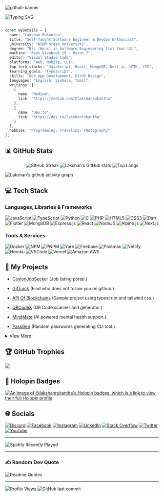 ![github-banner](https://github.com/LakshanRukantha/LakshanRukantha/assets/64830641/6da6dd20-678c-4a8a-8307-449e0ee35d98)
  
![Typing SVG](https://readme-typing-svg.herokuapp.com?font=Fira+Code&weight=700&pause=1000&color=8B5CF6&vCenter=true&random=false&width=435&lines=Self-Taught+Software+Engineer;DevOps+Enthusiast;UI%2FUX+Engineer;Software+Engineering+Undergraduate)

```typescript

const myDetails = {
  name: "Lakshan Rukantha",
  title: "Self-Taught Software Engineer & DevOps Enthusiast",
  university: "NSBM Green University",
  degree: "BSc (Hons) in Software Engineering (1st Year UG)",
  machine: "Asus Vivobook 15 - Ryzen 7",
  editor: "Visual Studio Code",
  platforms: "Web, Mobile, CLI",
  top_tech_stacks: "JavaScript, React, MongoDB, Next.js, HTML, CSS",
  learning_goals: "TypeScript",
  skills: "Web App Development, UI/UX Design",
  languages: "English, Sinhala, Tamil",
  writings: [
    {
      name: "Medium",
      link: "https://medium.com/@lakshanrukantha"
    },
    {
      name: "Dev.to",
      link: "https://dev.to/lakshanrukantha"
    }
  ],
  hobbies: "Programming, Traveling, Photography"
};

```

## 📊 GitHub Stats

<div align="center">
  
![GitHub Streak](http://github-readme-streak-stats.herokuapp.com?user=lakshanrukantha&theme=chartreuse-dark&hide_border=true&date_format=M%20j%5B%2C%20Y%5D) ![Lakshan's GitHub stats](https://github-readme-stats.vercel.app/api?username=lakshanrukantha&theme=chartreuse-dark&hide_border=true&show_icons=true) ![Top Langs](https://github-readme-stats.vercel.app/api/top-langs/?username=lakshanrukantha&layout=compact&hide_border=true&theme=chartreuse-dark)

 </div>
  
<!-- Contribution Graph -->
![Lakshan's github activity graph](https://github-readme-activity-graph.vercel.app/graph?username=lakshanrukantha&theme=github-compact)

<!-- Tech Stack -->
## 💻 Tech Stack

### Languages, Libraries & Frameworks

![JavaScript](https://img.shields.io/badge/javascript-%23323330.svg?style=for-the-badge&logo=javascript&logoColor=%23F7DF1E) ![TypeScript](https://img.shields.io/badge/TypeScript-007ACC?style=for-the-badge&logo=typescript&logoColor=white) ![Python](https://img.shields.io/badge/python-3670A0?style=for-the-badge&logo=python&logoColor=ffdd54) ![C](https://img.shields.io/badge/c-%2300599C.svg?style=for-the-badge&logo=c&logoColor=white) ![PHP](https://img.shields.io/badge/php-%23777BB4.svg?style=for-the-badge&logo=php&logoColor=white) ![HTML5](https://img.shields.io/badge/html5-%23E34F26.svg?style=for-the-badge&logo=html5&logoColor=white) ![CSS3](https://img.shields.io/badge/css3-%231572B6.svg?style=for-the-badge&logo=css3&logoColor=white) ![Dart](https://img.shields.io/badge/dart-%230175C2.svg?style=for-the-badge&logo=dart&logoColor=white) ![Flutter](https://img.shields.io/badge/Flutter-%2302569B.svg?style=for-the-badge&logo=Flutter&logoColor=white) ![MongoDB](https://img.shields.io/badge/MongoDB-%234ea94b.svg?style=for-the-badge&logo=mongodb&logoColor=white) ![Express.js](https://img.shields.io/badge/express.js-%23404d59.svg?style=for-the-badge&logo=express&logoColor=%2361DAFB) ![React](https://img.shields.io/badge/react-%2320232a.svg?style=for-the-badge&logo=react&logoColor=%2361DAFB) ![NodeJS](https://img.shields.io/badge/node.js-6DA55F?style=for-the-badge&logo=node.js&logoColor=white) ![Alpine.js](https://img.shields.io/badge/alpine.js-8BC0D0?style=for-the-badge&logo=alpine.js&logoColor=white) ![Next.js](https://img.shields.io/badge/next.js-000000?style=for-the-badge&logo=nextdotjs&logoColor=white)

### Tools & Services

![Docker](https://img.shields.io/badge/Docker-2CA5E0?style=for-the-badge&logo=docker&logoColor=white) ![NPM](https://img.shields.io/badge/NPM-%23000000.svg?style=for-the-badge&logo=npm&logoColor=white) ![PNPM](https://img.shields.io/badge/pnpm-yellow?style=for-the-badge&logo=pnpm&logoColor=white) ![Yarn](https://img.shields.io/badge/Yarn-2C8EBB?style=for-the-badge&logo=yarn&logoColor=white) ![Firebase](https://img.shields.io/badge/firebase-%23039BE5.svg?style=for-the-badge&logo=firebase) ![Postman](https://img.shields.io/badge/Postman-FF6C37?style=for-the-badge&logo=postman&logoColor=white) ![Netlify](https://img.shields.io/badge/netlify-%23000000.svg?style=for-the-badge&logo=netlify&logoColor=#00C7B7) ![Heroku](https://img.shields.io/badge/heroku-%23430098.svg?style=for-the-badge&logo=heroku&logoColor=white) ![VSCode](https://img.shields.io/badge/VSCode-0078D4?style=for-the-badge&logo=visual%20studio%20code&logoColor=white) ![Vercel](https://img.shields.io/badge/Vercel-000000?style=for-the-badge&logo=vercel&logoColor=white) ![Amazon AWS](https://img.shields.io/badge/Amazon_AWS-FF9900?style=for-the-badge&logo=amazonaws&logoColor=white)

<!-- My Projects -->
## 🧩 My Projects

- [CeylonJobSeeker](https://ceylonjobseeker.com) (Job listing portal.)

- [GitTrack](https://gittrack.vercel.app/) (Find who does not follow you on github.)

- [API Of Blockchains](https://api-of-blockchains.vercel.app/) (Sample project using typescript and tailwind css.)

- [QRCodeX](https://qrcodex.netlify.app/) (QR Code scanner and generator.)

- [MindMate](https://mind-mate.vercel.app/) (AI powered mental health support.)

- [PassGen](https://github.com/LakshanRukantha/PassGen) (Random passwords generating CLI tool.)

<details>
<summary>View More</summary>

- [My Battery](https://mybattery.vercel.app/) (Real-Time battery status previewer.)
  
- [CutLink](https://cut-link.netlify.app/) (Link shortner web application.)
  
- [WeatherCast](https://weathercast-pro.netlify.app/) (Realtime weather information web application.)

- [TaskHub](https://taskhub-online.netlify.app/) (Tasks management web application.)

- [Cake Days](https://cakedaysnsbm.netlify.app/) (Birthdays management web application.)

- [Lakshan Rukantha](https://lakshan-online.web.app) (Old Portfolio)

</details>

<!-- GitHub Trophies -->
## 🏆 GitHub Trophies
![](https://github-profile-trophy.vercel.app/?username=lakshanrukantha&theme=discord&no-frame=true&no-bg=true&margin-w=4)

<!-- Holopin Badges -->
## 📛 Holopin Badges
[![An image of @lakshanrukantha's Holopin badges, which is a link to view their full Holopin profile](https://holopin.me/lakshanrukantha)](https://holopin.io/@lakshanrukantha)

<!-- Socials -->
## 🌐 Socials
[![Discord](https://img.shields.io/badge/Discord-%237289DA.svg?logo=discord&logoColor=white&style=for-the-badge)](https://discord.com/users/944559009900425226) [![Facebook](https://img.shields.io/badge/Facebook-%231877F2.svg?logo=Facebook&logoColor=white&style=for-the-badge)](https://facebook.com/lakshanrukantha.dev) [![Instagram](https://img.shields.io/badge/Instagram-%23E4405F.svg?logo=Instagram&logoColor=white&style=for-the-badge)](https://instagram.com/lakshan_rukantha) [![LinkedIn](https://img.shields.io/badge/LinkedIn-%230077B5.svg?logo=linkedin&logoColor=white&style=for-the-badge)](https://linkedin.com/in/lakshanrukantha) [![Stack Overflow](https://img.shields.io/badge/-Stackoverflow-FE7A16?logo=stack-overflow&logoColor=white&style=for-the-badge)](https://stackoverflow.com/users/17067744/lakshan-rukantha) [![Twitter](https://img.shields.io/badge/Twitter-%231DA1F2.svg?logo=Twitter&logoColor=white&style=for-the-badge)](https://twitter.com/lakshanrukantha) [![YouTube](https://img.shields.io/badge/YouTube-%23FF0000.svg?logo=YouTube&logoColor=white&style=for-the-badge)](https://www.youtube.com/@CodeWithLakshan) 

<hr/>

![Spotify Recently Played](https://spotify-recently-played-readme.vercel.app/api?user=3124fpyq7tuttbe6xahvgfyjamku&count=1)

<hr/>

<!-- Random Dev Quote -->
### ✍️ Random Dev Quote

![Readme Quotes](https://quotes-github-readme.vercel.app/api?type=horizontal&theme=chartreuse-dark&hide_border=true&show_icons=true)

<hr/>

<!-- Status -->
![Profile Views](https://komarev.com/ghpvc/?username=lakshanrukantha)
![GitHub last commit](https://img.shields.io/github/last-commit/lakshanrukantha/LakshanRukantha)
